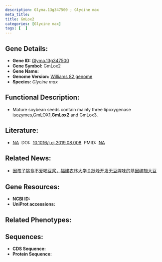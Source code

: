 ```yaml
---
description: Glyma.13g347500 ; Glycine max
meta_title:
title: GmLox2
categories: [Glycine max]
tags: [  ]
---
```


## Gene Details:
- **Gene ID:**	[Glyma.13g347500]()
- **Gene Symbol:** GmLox2
- **Gene Name:** 
- **Genome Version:** [Williams 82 genome]()
- **Species:** *Glycine max*

## Functional Description:
   - Mature soybean seeds contain mainly three lipoxygenase isozymes,GmLOX1,**GmLox2** and GmLox3.

## Literature:
   - [NA]( https://www.sciencedirect.com/science/article/pii/S2214514119301539#s0045)&nbsp;&nbsp;DOI:&nbsp;&nbsp;[10.1016/j.cj.2019.08.008](https://www.sciencedirect.com/science/article/pii/S2214514119301539#s0045)&nbsp;&nbsp;PMID:&nbsp;&nbsp;[NA](https://pubmed.ncbi.nlm.nih.gov/NA/)

## Related News:
   - [因孩子挑食不爱喝豆浆，福建农林大学关跃峰开发无豆腥味的基因编辑大豆](https://mp.weixin.qq.com/s?__biz=MzIyOTY2NDYyNQ==&mid=2247493696&idx=1&sn=1524085fdf8811a9c2c7fc87f26d3508&chksm=e8bd9a5edfca13480ac5d4cf97b8588f04c8f2b9d4bfed02535b089cc4924672f233110c5d04&scene=27#wechat_redirect)

## Gene Resources:
- **NCBI ID:** [](https://www.ncbi.nlm.nih.gov/gene/?term=)
- **UniProt accessions:** [](https://www.uniprot.org/uniprotkb//entry)

## Related Phenotypes:


## Sequences:
- **CDS Sequence:**
- **Protein Sequence:**
